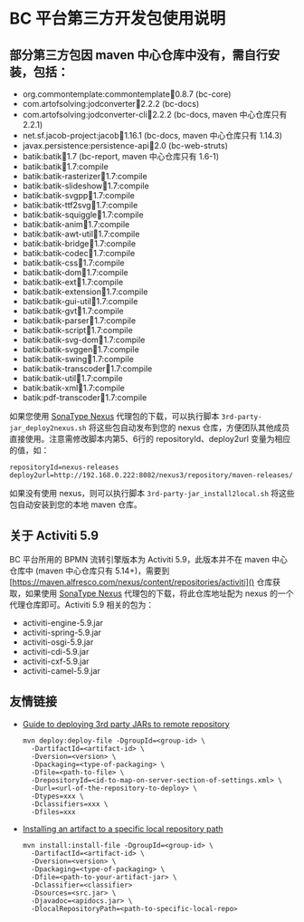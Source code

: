 # BC 平台第三方开发包使用说明

## 部分第三方包因 maven 中心仓库中没有，需自行安装，包括：

- org.commontemplate:commontemplate:jar:0.8.7 (bc-core)
- com.artofsolving:jodconverter:jar:2.2.2 (bc-docs)
- com.artofsolving:jodconverter-cli:jar:2.2.2 (bc-docs, maven 中心仓库只有 2.2.1)
- net.sf.jacob-project:jacob:jar:1.16.1 (bc-docs, maven 中心仓库只有 1.14.3)
- javax.persistence:persistence-api:jar:2.0 (bc-web-struts)
- batik:batik:jar:1.7 (bc-report, maven 中心仓库只有 1.6-1)
- batik:batik:jar:1.7:compile
- batik:batik-rasterizer:jar:1.7:compile
- batik:batik-slideshow:jar:1.7:compile
- batik:batik-svgpp:jar:1.7:compile
- batik:batik-ttf2svg:jar:1.7:compile
- batik:batik-squiggle:jar:1.7:compile
- batik:batik-anim:jar:1.7:compile
- batik:batik-awt-util:jar:1.7:compile
- batik:batik-bridge:jar:1.7:compile
- batik:batik-codec:jar:1.7:compile
- batik:batik-css:jar:1.7:compile
- batik:batik-dom:jar:1.7:compile
- batik:batik-ext:jar:1.7:compile
- batik:batik-extension:jar:1.7:compile
- batik:batik-gui-util:jar:1.7:compile
- batik:batik-gvt:jar:1.7:compile
- batik:batik-parser:jar:1.7:compile
- batik:batik-script:jar:1.7:compile
- batik:batik-svg-dom:jar:1.7:compile
- batik:batik-svggen:jar:1.7:compile
- batik:batik-swing:jar:1.7:compile
- batik:batik-transcoder:jar:1.7:compile
- batik:batik-util:jar:1.7:compile
- batik:batik-xml:jar:1.7:compile
- batik:pdf-transcoder:jar:1.7:compile

如果您使用 [SonaType Nexus](http://www.sonatype.org/nexus/) 代理包的下载，可以执行脚本 `3rd-party-jar_deploy2nexus.sh` 将这些包自动发布到您的 nexus 仓库，方便团队其他成员直接使用。注意需修改脚本内第5、6行的 repositoryId、deploy2url 变量为相应的值，如：
```
repositoryId=nexus-releases
deploy2url=http://192.168.0.222:8082/nexus3/repository/maven-releases/
```
如果没有使用 nexus，则可以执行脚本 `3rd-party-jar_install2local.sh` 将这些包自动安装到您的本地 maven 仓库。

## 关于 Activiti 5.9
BC 平台所用的 BPMN 流转引擎版本为 Activiti 5.9，此版本并不在 maven 中心仓库中 (maven 中心仓库只有 5.14+)，需要到 [https://maven.alfresco.com/nexus/content/repositories/activiti]() 仓库获取，如果使用 [SonaType Nexus](http://www.sonatype.org/nexus/) 代理包的下载，将此仓库地址配为 nexus 的一个代理仓库即可。Activiti 5.9 相关的包为：
- activiti-engine-5.9.jar
- activiti-spring-5.9.jar
- activiti-osgi-5.9.jar
- activiti-cdi-5.9.jar
- activiti-cxf-5.9.jar
- activiti-camel-5.9.jar


## 友情链接

- [Guide to deploying 3rd party JARs to remote repository](https://maven.apache.org/guides/mini/guide-3rd-party-jars-remote.html)
    ```
    mvn deploy:deploy-file -DgroupId=<group-id> \
      -DartifactId=<artifact-id> \
      -Dversion=<version> \
      -Dpackaging=<type-of-packaging> \
      -Dfile=<path-to-file> \
      -DrepositoryId=<id-to-map-on-server-section-of-settings.xml> \
      -Durl=<url-of-the-repository-to-deploy> \
      -Dtypes=xxx \
      -Dclassifiers=xxx \
      -Dfiles=xxx
    ```

- [Installing an artifact to a specific local repository path](http://maven.apache.org/components/plugins/maven-install-plugin/examples/specific-local-repo.html)
    ```
    mvn install:install-file -DgroupId=<group-id> \
      -DartifactId=<artifact-id> \
      -Dversion=<version> \
      -Dpackaging=<type-of-packaging> \
      -Dfile=<path-to-your-artifact-jar> \
      -Dclassifier=<classifier>
      -Dsources=<src.jar> \
      -Djavadoc=<apidocs.jar> \
      -DlocalRepositoryPath=<path-to-specific-local-repo>
    ```